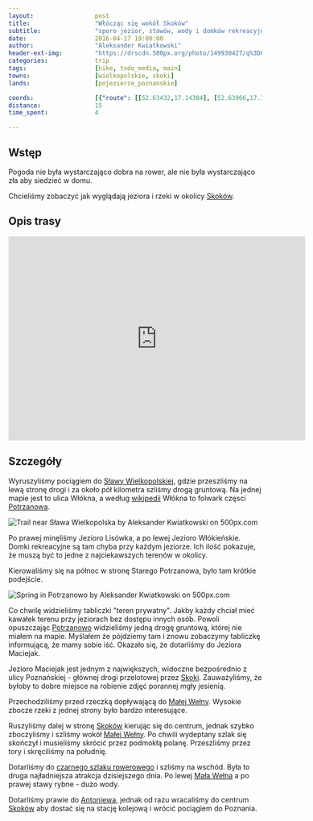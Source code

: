 ```yaml
---
layout:                 post
title:                  "Włócząc się wokół Skoków"
subtitle:               "sporo jezior, stawów, wody i domków rekreacyjnych obok nich"
date:                   2016-04-17 19:00:00
author:                 "Aleksander Kwiatkowski"
header-ext-img:         "https://drscdn.500px.org/photo/149930427/q%3D80_m%3D2000/0d02170007537812b905118117788e99"
categories:             trip
tags:                   [hike, todo_media, main]
towns:                  [wielkopolskie, skoki]
lands:                  [pojezierze_poznanskie]

coords:                 [{"route": [[52.63432,17.14304], [52.63966,17.14471], [52.64021,17.13871], [52.64945,17.12523], [52.66038,17.13347], [52.65869,17.13879], [52.66101,17.13274], [52.66681,17.14549], [52.67121,17.14630], [52.67069,17.15098], [52.66619,17.14858], [52.66523,17.16201], [52.65900,17.15810], [52.65903,17.16437], [52.66294,17.17381], [52.66236,17.17720], [52.66455,17.18282], [52.66650,17.17943], [52.66882,17.16518], [52.67246,17.16055], [52.67446,17.16209]], "type": "hike"}]
distance:               15
time_spent:             4

---
```


[wiki-skoki]:           https://pl.wikipedia.org/wiki/Skoki_(powiat_w%C4%85growiecki)
[wiki-slawa]:           https://pl.wikipedia.org/wiki/S%C5%82awa_Wielkopolska
[wiki-potrzanowo]:      https://pl.wikipedia.org/wiki/Potrzanowo
[wiki-mala-welna]:      https://pl.wikipedia.org/wiki/Ma%C5%82a_We%C5%82na
[wiki-szlak-kosciolow]: https://pl.wikipedia.org/wiki/Szlak_ko%C5%9Bcio%C5%82%C3%B3w_drewnianych_wok%C3%B3%C5%82_Puszczy_Zielonka
[wiki-antoniewo]:       https://pl.wikipedia.org/wiki/Antoniewo_(osada_w_powiecie_w%C4%85growieckim)

Wstęp
-----

Pogoda nie była wystarczająco dobra na rower, ale nie była wystarczająco zła
aby siedzieć w domu.

Chcieliśmy zobaczyć jak wyglądają jeziora i rzeki w okolicy [Skoków][wiki-skoki].

Opis trasy
----------

<iframe height='405' width='590' frameborder='0' allowtransparency='true' scrolling='no' src='https://www.strava.com/activities/549026211/embed/3e2b3519b873666504b1d06afa6c2c763ff53568'></iframe>

Szczegóły
---------

Wyruszyliśmy pociągiem do [Sławy Wielkopolskiej][wiki-slawa], gdzie przeszliśmy
na lewą stronę drogi i za około pół kilometra szliśmy drogą gruntową. Na jednej
mapie jest to ulica Włókna, a według [wikipedii][wiki-potrzanowo] Włókna to
folwark częsci [Potrzanowa][wiki-potrzanowo].

<div class='pixels-photo'>
  <p>
    <img src='https://drscdn.500px.org/photo/150271183/m%3D900/851e9ac281c6fdfb72eb6b6b9c30e208' alt='Trail near Sława Wielkopolska by Aleksander Kwiatkowski on 500px.com'>
  </p>
  <a href='https://500px.com/photo/150271183/trail-near-s%C5%82awa-wielkopolska-by-aleksander-kwiatkowski' alt='Trail near Sława Wielkopolska by Aleksander Kwiatkowski on 500px.com'></a>
</div>
<script type='text/javascript' src='https://500px.com/embed.js'></script>

Po prawej minęliśmy Jezioro Lisówka, a po lewej Jezioro Włókieńskie. Domki
rekreacyjne są tam chyba przy każdym jeziorze. Ich ilość pokazuje, że
muszą być to jedne z najciekawszych terenów w okolicy.

Kierowaliśmy się na północ w stronę Starego Potrzanowa, było tam krótkie
podejście.

<div class='pixels-photo'>
  <p>
    <img src='https://drscdn.500px.org/photo/150271317/m%3D900/fd37153b0d3baa6c63f496b69c3410b2' alt='Spring in Potrzanowo by Aleksander Kwiatkowski on 500px.com'>
  </p>
  <a href='https://500px.com/photo/150271317/spring-in-potrzanowo-by-aleksander-kwiatkowski' alt='Spring in Potrzanowo by Aleksander Kwiatkowski on 500px.com'></a>
</div>
<script type='text/javascript' src='https://500px.com/embed.js'></script>

Co chwilę widzieliśmy tabliczki "teren prywatny". Jakby każdy chciał mieć
kawałek terenu przy jeziorach bez dostępu innych osób. Powoli opuszczając
[Potrzanowo][wiki-potrzanowo] widzieliśmy jedną drogę gruntową, której nie
miałem na mapie. Myślałem że pójdziemy tam i znowu zobaczymy tabliczkę
informującą, że mamy sobie iść. Okazało się, że dotarliśmy do Jeziora
Maciejak.

Jezioro Maciejak jest jednym z największych, widoczne bezpośrednio z ulicy
Poznańskiej - głównej drogi przelotowej przez [Skoki][wiki-skoki].
Zauważyliśmy, że byłoby to dobre miejsce na robienie zdjęć porannej mgły jesienią.

Przechodziliśmy przed rzeczką dopływającą do [Małej Wełny][wiki-mala-welna].
Wysokie zbocze rzeki z jednej strony było bardzo interesujące.

Ruszyliśmy dalej w stronę [Skoków][wiki-skoki] kierując się do centrum,
jednak szybko zboczyliśmy i szliśmy wokół [Małej Wełny][wiki-mala-welna]. Po
chwili wydeptany szlak się skończył i musieliśmy skrócić przez podmokłą polanę.
Przeszliśmy przez tory i skręciliśmy na południę.

Dotarliśmy do [czarnego szlaku rowerowego][wiki-szlak-kosciolow] i szliśmy
na wschód. Była to druga najładniejsza atrakcja dzisiejszego dnia. Po
lewej [Mała Wełna][wiki-mala-welna] a po prawej stawy rybne - dużo wody.

Dotarliśmy prawie do [Antoniewa][wiki-antoniewo], jednak od razu wracaliśmy
do centrum [Skoków][wiki-skoki] aby dostać się na stację kolejową i wrócić
pociągiem do Poznania.
